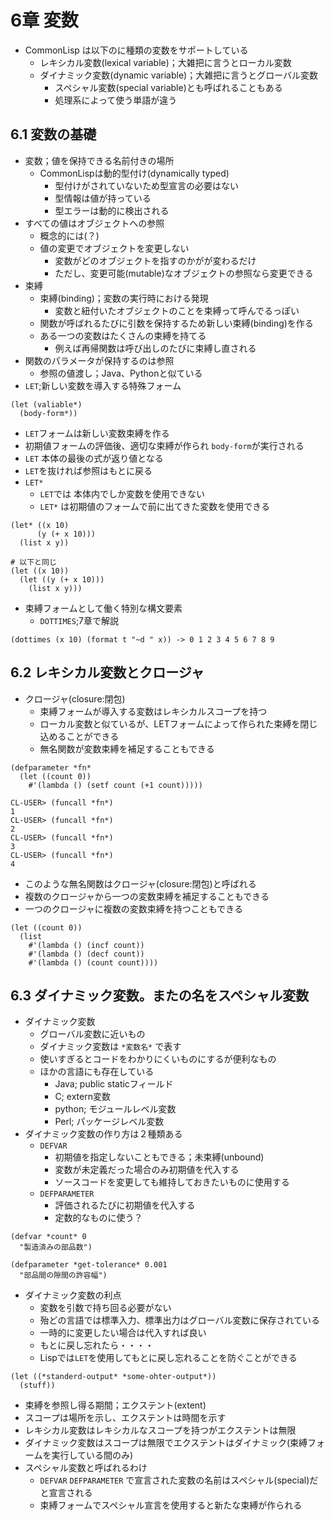 # 6章 変数

- CommonLisp は以下のに種類の変数をサポートしている
  - レキシカル変数(lexical variable)；大雑把に言うとローカル変数
  - ダイナミック変数(dynamic variable)；大雑把に言うとグローバル変数
    - スペシャル変数(special variable)とも呼ばれることもある
    - 処理系によって使う単語が違う

## 6.1 変数の基礎

- 変数；値を保持できる名前付きの場所
  - CommonLispは動的型付け(dynamically typed)
    - 型付けがされていないため型宣言の必要はない
    - 型情報は値が持っている
    - 型エラーは動的に検出される
- すべての値はオブジェクトへの参照
  - 概念的には(？)
  - 値の変更でオブジェクトを変更しない
    - 変数がどのオブジェクトを指すのかがが変わるだけ
    - ただし、変更可能(mutable)なオブジェクトの参照なら変更できる
- 束縛
  - 束縛(binding)；変数の実行時における発現
    - 変数と紐付いたオブジェクトのことを束縛って呼んでるっぽい
  - 関数が呼ばれるたびに引数を保持するため新しい束縛(binding)を作る
  - ある一つの変数はたくさんの束縛を持てる
    - 例えば再帰関数は呼び出しのたびに束縛し直される
- 関数のパラメータが保持するのは参照
  - 参照の値渡し；Java、Pythonと似ている
- `LET`;新しい変数を導入する特殊フォーム
```
(let (valiable*)
  (body-form*))
```
  - `LET`フォームは新しい変数束縛を作る
  - 初期値フォームの評価後、適切な束縛が作られ `body-form`が実行される 
  - `LET` 本体の最後の式が返り値となる
  - `LET`を抜ければ参照はもとに戻る
- `LET*`
  - `LET`では 本体内でしか変数を使用できない
  - `LET*` は初期値のフォームで前に出てきた変数を使用できる
```
(let* ((x 10)
      (y (+ x 10)))
  (list x y))

# 以下と同じ
(let ((x 10))
  (let ((y (+ x 10)))
    (list x y)))
``` 
- 束縛フォームとして働く特別な構文要素
  - `DOTTIMES`;7章で解説
```
(dottimes (x 10) (format t "~d " x)) -> 0 1 2 3 4 5 6 7 8 9 
```

## 6.2 レキシカル変数とクロージャ

- クロージャ(closure:閉包)
  - 束縛フォームが導入する変数はレキシカルスコープを持つ
  - ローカル変数と似ているが、LETフォームによって作られた束縛を閉じ込めることができる
  - 無名関数が変数束縛を補足することもできる
```
(defparameter *fn*
  (let ((count 0))
    #'(lambda () (setf count (+1 count)))))

CL-USER> (funcall *fn*)
1
CL-USER> (funcall *fn*)
2
CL-USER> (funcall *fn*)
3
CL-USER> (funcall *fn*)
4
```
  - このような無名関数はクロージャ(closure:閉包)と呼ばれる
- 複数のクロージャから一つの変数束縛を補足することもできる
- 一つのクロージャに複数の変数束縛を持つこともできる

```
(let ((count 0))
  (list
    #'(lambda () (incf count))
    #'(lambda () (decf count))
    #'(lambda () (count count))))
```

## 6.3 ダイナミック変数。またの名をスペシャル変数

- ダイナミック変数
  - グローバル変数に近いもの
  - ダイナミック変数は `*変数名*` で表す
  - 使いすぎるとコードをわかりにくいものにするが便利なもの
  - ほかの言語にも存在している
    - Java; public staticフィールド
    - C; extern変数
    - python; モジュールレベル変数
    - Perl; パッケージレベル変数 
- ダイナミック変数の作り方は２種類ある
  - `DEFVAR`
    - 初期値を指定しないこともできる；未束縛(unbound)
    - 変数が未定義だった場合のみ初期値を代入する
    - ソースコードを変更しても維持しておきたいものに使用する
  - `DEFPARAMETER`
    - 評価されるたびに初期値を代入する
    - 定数的なものに使う？
```
(defvar *count* 0
  "製造済みの部品数")

(defparameter *get-tolerance* 0.001
  "部品間の隙間の許容幅")
```

- ダイナミック変数の利点
  - 変数を引数で持ち回る必要がない
  - 殆どの言語では標準入力、標準出力はグローバル変数に保存されている
  - 一時的に変更したい場合は代入すれば良い
  - もとに戻し忘れたら・・・・
  - Lispでは`LET`を使用してもとに戻し忘れることを防ぐことができる
```
(let ((*standerd-output* *some-ohter-output*))
  (stuff))
```

- 束縛を参照し得る期間；エクステント(extent)
- スコープは場所を示し、エクステントは時間を示す
- レキシカル変数はレキシカルなスコープを持つがエクステントは無限
- ダイナミック変数はスコープは無限でエクステントはダイナミック(束縛フォームを実行している間のみ)
- スペシャル変数と呼ばれるわけ
  - `DEFVAR` `DEFPARAMETER` で宣言された変数の名前はスペシャル(special)だと宣言される
  - 束縛フォームでスペシャル宣言を使用すると新たな束縛が作られる

